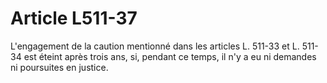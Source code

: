 # Article L511-37

L'engagement de la caution mentionné dans les articles L. 511-33 et L. 511-34 est éteint après trois ans, si, pendant ce temps, il n'y a eu ni demandes ni poursuites en justice.
